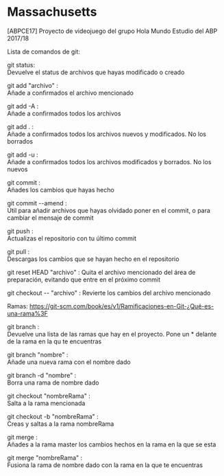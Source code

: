 # Massachusetts
[ABPCE17] Proyecto de videojuego del grupo Hola Mundo Estudio del ABP 2017/18


Lista de comandos de git:

git status:  
	Devuelve el status de archivos que hayas modificado o creado
	
git add "archivo"  :  
	Añade a confirmados el archivo mencionado
	
git add -A  :  
	Añade a confirmados todos los archivos
	
git add .  :  
	Añade a confirmados todos los archivos nuevos y modificados. No los borrados
	
git add -u  :  
	Añade a confirmados todos los archivos modificados y borrados. No los nuevos
	 
git commit  :  
	Añades los cambios que hayas hecho
	
git commit --amend  :  
	Útil para añadir archivos que hayas olvidado poner en el commit, o para cambiar el mensaje de commit
	
git push  :  
	Actualizas el repositorio con tu último commit
	
git pull  :  
	Descargas los cambios que se hayan hecho en el repositorio
	
git reset HEAD "archivo"  :
	Quita el archivo mencionado del área de preparación, evitando que entre en el próximo commit
	
git checkout -- "archivo"  :
	Revierte los cambios del archivo mencionado

Ramas: https://git-scm.com/book/es/v1/Ramificaciones-en-Git-¿Qué-es-una-rama%3F

git branch  :  
	Devuelve una lista de las ramas que hay en el proyecto. Pone un * delante de la rama en la qu te encuentras
	
git branch "nombre"  :  
	Añade una nueva rama con el nombre dado
	
git branch -d "nombre"  :  
	Borra una rama de nombre dado
	
git checkout "nombreRama"  :  
	Salta a la rama mencionada
	
git checkout -b "nombreRama"  :  
	Creas y saltas a la rama nombreRama
	
git merge  :  
	Añades a la rama master los cambios hechos en la rama en la que se esta
	
git merge "nombreRama"  :  
	Fusiona la rama de nombre dado con la rama en la que te encuentras

